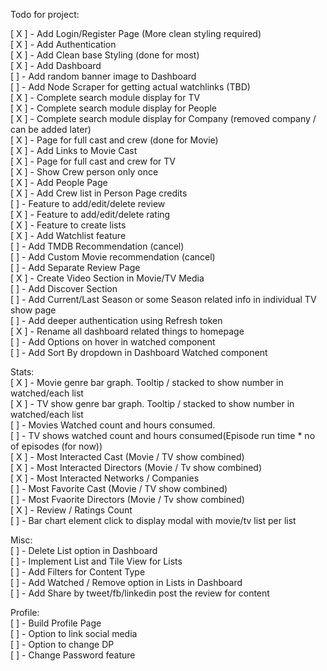 Todo for project:

[ X ] - Add Login/Register Page (More clean styling required) </br>
[ X ] - Add Authentication </br>
[ X ] - Add Clean base Styling (done for most) </br>
[ X ] - Add Dashboard </br>
[ ] - Add random banner image to Dashboard </br>
[ ] - Add Node Scraper for getting actual watchlinks (TBD) </br>
[ X ] - Complete search module display for TV </br>
[ X ] - Complete search module display for People </br>
[ X ] - Complete search module display for Company (removed company / can be added later) </br>
[ X ] - Page for full cast and crew (done for Movie) </br>
[ X ] - Add Links to Movie Cast </br>
[ X ] - Page for full cast and crew for TV </br>
[ X ] - Show Crew person only once </br>
[ X ] - Add People Page </br>
[ X ] - Add Crew list in Person Page credits </br>
[ ] - Feature to add/edit/delete review </br>
[ X ] - Feature to add/edit/delete rating </br>
[ X ] - Feature to create lists </br>
[ X ] - Add Watchlist feature </br>
[ ] - Add TMDB Recommendation (cancel) </br>
[ ] - Add Custom Movie recommendation (cancel) </br>
[ ] - Add Separate Review Page </br>
[ X ] - Create Video Section in Movie/TV Media </br>
[ ] - Add Discover Section </br>
[ ] - Add Current/Last Season or some Season related info in individual TV show page </br>
[ ] - Add deeper authentication using Refresh token </br>
[ X ] - Rename all dashboard related things to homepage </br>
[ ] - Add Options on hover in watched component </br>
[ ] - Add Sort By dropdown in Dashboard Watched component </br>

Stats: </br>
[ X ] - Movie genre bar graph. Tooltip / stacked to show number in watched/each list </br>
[ X ] - TV show genre bar graph. Tooltip / stacked to show number in watched/each list </br>
[ ] - Movies Watched count and hours consumed. </br>
[ ] - TV shows watched count and hours consumed(Episode run time \* no of episodes (for now)) </br>
[ X ] - Most Interacted Cast (Movie / TV show combined) </br>
[ X ] - Most Interacted Directors (Movie / Tv show combined) </br>
[ X ] - Most Interacted Networks / Companies </br>
[ ] - Most Favorite Cast (Movie / TV show combined) </br>
[ ] - Most Fvaorite Directors (Movie / Tv show combined) </br>
[ X ] - Review / Ratings Count </br>
[ ] - Bar chart element click to display modal with movie/tv list per list </br>

Misc: </br>
[ ] - Delete List option in Dashboard </br>
[ ] - Implement List and Tile View for Lists </br>
[ ] - Add Filters for Content Type </br>
[ ] - Add Watched / Remove option in Lists in Dashboard </br>
[ ] - Add Share by tweet/fb/linkedin post the review for content </br>

Profile: </br>
[ ] - Build Profile Page </br>
[ ] - Option to link social media </br>
[ ] - Option to change DP </br>
[ ] - Change Password feature </br>
